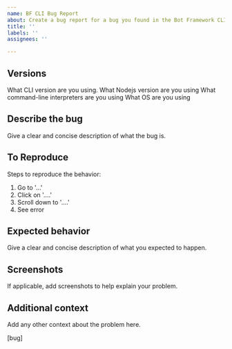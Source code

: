 ```yaml
---
name: BF CLI Bug Report
about: Create a bug report for a bug you found in the Bot Framework CLI
title: ''
labels: ''
assignees: ''

---
```


## Versions
What CLI version are you using.
What Nodejs version are you using
What command-line interpreters are you using
What OS are you using

## Describe the bug
Give a clear and concise description of what the bug is.

## To Reproduce
Steps to reproduce the behavior:
1. Go to '...'
2. Click on '....'
3. Scroll down to '....'
4. See error

## Expected behavior
Give a clear and concise description of what you expected to happen.

## Screenshots
If applicable, add screenshots to help explain your problem.

## Additional context
Add any other context about the problem here.

[bug]

